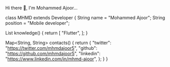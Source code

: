 Hi there 👋, I'm Mohammed Ajoor...

class MHMD extends Developer {
  String name = "Mohammed Ajoor";
  String position = "Mobile developer";

  List<String> knowledge() {
    return [
      "Flutter",
    ];
  }

  Map<String, String> contacts() {
    return {
      "twitter": "https://twitter.com/mhmdajoor5",
      "github": "https://github.com/mhmdajoor5",
      "linkedin": "https://www.linkedin.com/in/mhmd-ajoor",
    };
  }
}

